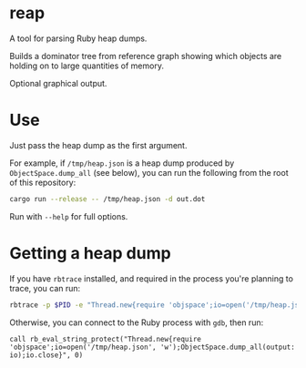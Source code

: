 # reap

A tool for parsing Ruby heap dumps.

Builds a dominator tree from reference graph showing which objects are holding on to large quantities of memory.

Optional graphical output.

# Use 

Just pass the heap dump as the first argument.

For example, if `/tmp/heap.json` is a heap dump produced by `ObjectSpace.dump_all` (see below),
you can run the following from the root of this repository:

```sh
cargo run --release -- /tmp/heap.json -d out.dot
```

Run with `--help` for full options.

# Getting a heap dump

If you have `rbtrace` installed, and required in the process you're planning to trace, you can run:

```sh
rbtrace -p $PID -e "Thread.new{require 'objspace';io=open('/tmp/heap.json', 'w');ObjectSpace.dump_all(output: io);io.close}"
```

Otherwise, you can connect to the Ruby process with `gdb`, then run:

```gdb
call rb_eval_string_protect("Thread.new{require 'objspace';io=open('/tmp/heap.json', 'w');ObjectSpace.dump_all(output: io);io.close}", 0)
```
